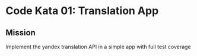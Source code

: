 # Code Kata 01: Translation App

## Mission

Implement the yandex translation API in a simple app with full test coverage


